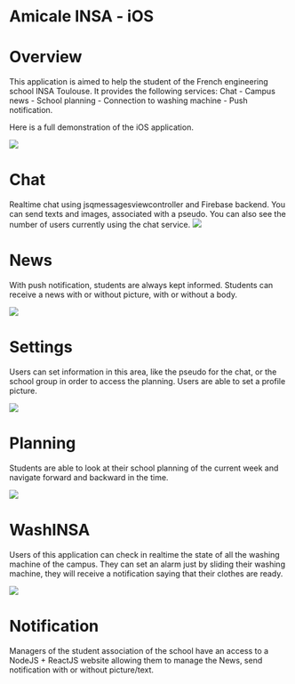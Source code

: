 # Amicale INSA - iOS

# Overview
This application is aimed to help the student of the French engineering school INSA Toulouse.
It provides the following services: Chat - Campus news - School planning - Connection to washing machine - Push notification.

Here is a full demonstration of the iOS application.

![](http://i.imgur.com/I2doHiL.gif)

# Chat
Realtime chat using jsqmessagesviewcontroller and Firebase backend.
You can send texts and images, associated with a pseudo.
You can also see the number of users currently using the chat service.
![](http://i.imgur.com/wkTgoet.gif)

# News
With push notification, students are always kept informed.
Students can receive a news with or without picture, with or without a body.

![](http://i.imgur.com/5qpW37k.gif)

# Settings
Users can set information in this area, like the pseudo for the chat, or the school group in order to access the planning.
Users are able to set a profile picture.

![](http://i.imgur.com/utwG3G1.gif)

# Planning
Students are able to look at their school planning of the current week and navigate forward and backward in the time.

![](http://i.imgur.com/zZwDWau.gif)

# WashINSA
Users of this application can check in realtime the state of all the washing machine of the campus.
They can set an alarm just by sliding their washing machine, they will receive a notification saying that their clothes are ready.

![](http://i.imgur.com/i3EgFBY.gif)

# Notification
Managers of the student association of the school have an access to a NodeJS + ReactJS website allowing them to manage the News, send notification with or without picture/text.
